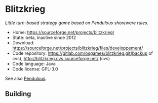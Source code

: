 # Blitzkrieg

_Little turn-based strategy game based on Pendulous shareware rules._

- Home: https://sourceforge.net/projects/blitzkrieg/
- State: beta, inactive since 2012
- Download: https://sourceforge.net/projects/blitzkrieg/files/developpement/
- Code repository: https://gitlab.com/osgames/blitzkrieg.git(backup of cvs), http://blitzkrieg.cvs.sourceforge.net/ (cvs)
- Code language: Java
- Code license: GPL-3.0

See also [Pendulous](http://www.blackfalcongames.net/?p=225).

## Building

